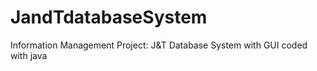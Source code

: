 # JandTdatabaseSystem
Information Management Project: J&amp;T Database System with GUI coded with java 
